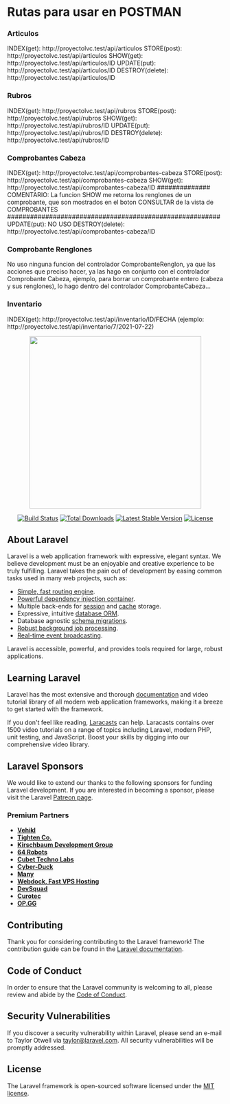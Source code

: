 <h1>Rutas para usar en POSTMAN</h1>

<h3>Articulos</h3>
    INDEX(get): http://proyectolvc.test/api/articulos
    STORE(post): http://proyectolvc.test/api/articulos
    SHOW(get): http://proyectolvc.test/api/articulos/ID
    UPDATE(put): http://proyectolvc.test/api/articulos/ID
    DESTROY(delete): http://proyectolvc.test/api/articulos/ID

<h3>Rubros</h3>
    INDEX(get): http://proyectolvc.test/api/rubros
    STORE(post): http://proyectolvc.test/api/rubros
    SHOW(get): http://proyectolvc.test/api/rubros/ID
    UPDATE(put): http://proyectolvc.test/api/rubros/ID
    DESTROY(delete): http://proyectolvc.test/api/rubros/ID

<h3>Comprobantes Cabeza</h3>
    INDEX(get): http://proyectolvc.test/api/comprobantes-cabeza
    STORE(post): http://proyectolvc.test/api/comprobantes-cabeza
    SHOW(get): http://proyectolvc.test/api/comprobantes-cabeza/ID
    ############## COMENTARIO: La funcion SHOW me retorna los renglones de un comprobante, que son mostrados en el boton CONSULTAR de la vista de COMPROBANTES ########################################################
    UPDATE(put): NO USO 
    DESTROY(delete): http://proyectolvc.test/api/comprobantes-cabeza/ID

<h3>Comprobante Renglones</h3>
    No uso ninguna funcion del controlador ComprobanteRenglon, ya que las acciones que preciso hacer, ya las hago en conjunto con el controlador Comprobante Cabeza, ejemplo, para borrar un comprobante entero (cabeza y sus renglones), lo hago dentro del controlador ComprobanteCabeza...

<h3>Inventario</h3>
    INDEX(get): http://proyectolvc.test/api/inventario/ID/FECHA 
        (ejemplo: http://proyectolvc.test/api/inventario/7/2021-07-22)



<p align="center"><a href="https://laravel.com" target="_blank"><img src="https://raw.githubusercontent.com/laravel/art/master/logo-lockup/5%20SVG/2%20CMYK/1%20Full%20Color/laravel-logolockup-cmyk-red.svg" width="400"></a></p>

<p align="center">
<a href="https://travis-ci.org/laravel/framework"><img src="https://travis-ci.org/laravel/framework.svg" alt="Build Status"></a>
<a href="https://packagist.org/packages/laravel/framework"><img src="https://img.shields.io/packagist/dt/laravel/framework" alt="Total Downloads"></a>
<a href="https://packagist.org/packages/laravel/framework"><img src="https://img.shields.io/packagist/v/laravel/framework" alt="Latest Stable Version"></a>
<a href="https://packagist.org/packages/laravel/framework"><img src="https://img.shields.io/packagist/l/laravel/framework" alt="License"></a>
</p>

## About Laravel

Laravel is a web application framework with expressive, elegant syntax. We believe development must be an enjoyable and creative experience to be truly fulfilling. Laravel takes the pain out of development by easing common tasks used in many web projects, such as:

- [Simple, fast routing engine](https://laravel.com/docs/routing).
- [Powerful dependency injection container](https://laravel.com/docs/container).
- Multiple back-ends for [session](https://laravel.com/docs/session) and [cache](https://laravel.com/docs/cache) storage.
- Expressive, intuitive [database ORM](https://laravel.com/docs/eloquent).
- Database agnostic [schema migrations](https://laravel.com/docs/migrations).
- [Robust background job processing](https://laravel.com/docs/queues).
- [Real-time event broadcasting](https://laravel.com/docs/broadcasting).

Laravel is accessible, powerful, and provides tools required for large, robust applications.

## Learning Laravel

Laravel has the most extensive and thorough [documentation](https://laravel.com/docs) and video tutorial library of all modern web application frameworks, making it a breeze to get started with the framework.

If you don't feel like reading, [Laracasts](https://laracasts.com) can help. Laracasts contains over 1500 video tutorials on a range of topics including Laravel, modern PHP, unit testing, and JavaScript. Boost your skills by digging into our comprehensive video library.

## Laravel Sponsors

We would like to extend our thanks to the following sponsors for funding Laravel development. If you are interested in becoming a sponsor, please visit the Laravel [Patreon page](https://patreon.com/taylorotwell).

### Premium Partners

- **[Vehikl](https://vehikl.com/)**
- **[Tighten Co.](https://tighten.co)**
- **[Kirschbaum Development Group](https://kirschbaumdevelopment.com)**
- **[64 Robots](https://64robots.com)**
- **[Cubet Techno Labs](https://cubettech.com)**
- **[Cyber-Duck](https://cyber-duck.co.uk)**
- **[Many](https://www.many.co.uk)**
- **[Webdock, Fast VPS Hosting](https://www.webdock.io/en)**
- **[DevSquad](https://devsquad.com)**
- **[Curotec](https://www.curotec.com/services/technologies/laravel/)**
- **[OP.GG](https://op.gg)**

## Contributing

Thank you for considering contributing to the Laravel framework! The contribution guide can be found in the [Laravel documentation](https://laravel.com/docs/contributions).

## Code of Conduct

In order to ensure that the Laravel community is welcoming to all, please review and abide by the [Code of Conduct](https://laravel.com/docs/contributions#code-of-conduct).

## Security Vulnerabilities

If you discover a security vulnerability within Laravel, please send an e-mail to Taylor Otwell via [taylor@laravel.com](mailto:taylor@laravel.com). All security vulnerabilities will be promptly addressed.

## License

The Laravel framework is open-sourced software licensed under the [MIT license](https://opensource.org/licenses/MIT).
